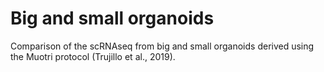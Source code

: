 # Big and small organoids

Comparison of the scRNAseq from big and small organoids derived using the Muotri protocol (Trujillo et al., 2019). 

